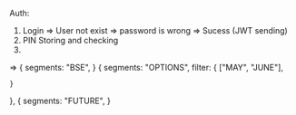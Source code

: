Auth:
1. Login
    => User not exist
    => password is wrong
    => Sucess (JWT sending)
2. PIN Storing and checking
3. 





=> 
{
    segments: "BSE",
}
{
    segments: "OPTIONS",
    filter: {
        ["MAY", "JUNE"],
        
    }
},
{
    segments: "FUTURE",
}